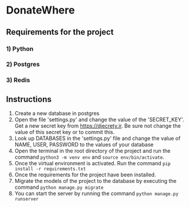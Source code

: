# DonateWhere

## Requirements for the project
### 1) Python
### 2) Postgres
### 3) Redis

## Instructions

1. Create a new database in postgres
2. Open the file 'settings.py' and change the value of the 'SECRET_KEY'. Get a new secret key from https://djecrety.ir. Be sure not change the value of this secret key or to commit this.
3. Look up DATABASES in the 'settings.py' file and change the value of NAME, USER, PASSWORD to the values of your database
4. Open the terminal in the root directory of the project and run the command `python3 -m venv env` and `source env/bin/activate`.
5. Once the virtual environment is activated. Run the command `pip install -r requirements.txt`
6. Once the requirements for the project have been installed.
7. Migrate the models of the project to the database by executing the command `python manage.py migrate`
8. You can start the server by running the command `python manage.py runserver`



